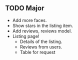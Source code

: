 ## TODO Major

* Add more faces.
* Show stars in the listing item.
* Add reviews, reviews model.
* Listing page!
    * Details of the listing.
    * Reviews from users.
    * Table for request
